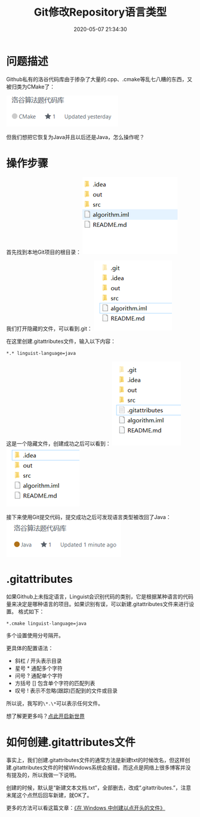 ﻿---
title: Git修改Repository语言类型
date: 2020-05-07 21:34:30
summary: 本文分享Git修改Repository语言类型的方法。
tags:
- Git
categories:
- 开发技术
---

# 问题描述

Github私有的洛谷代码库由于掺杂了大量的.cpp、.cmake等乱七八糟的东西，又被归类为CMake了：

![](../../../images/软件开发/Git/Git修改Repository语言类型/1.png)

但我们想把它恢复为Java并且以后还是Java，怎么操作呢？

# 操作步骤

首先找到本地Git项目的根目录：
![](../../../images/软件开发/Git/Git修改Repository语言类型/2.png)

我们打开隐藏的文件，可以看到.git：
![](../../../images/软件开发/Git/Git修改Repository语言类型/3.png)

在这里创建.gitattributes文件，输入以下内容：

```
*.* linguist-language=java
```

这是一个隐藏文件，创建成功之后可以看到：
![](../../../images/软件开发/Git/Git修改Repository语言类型/4.png)
![](../../../images/软件开发/Git/Git修改Repository语言类型/5.png)

接下来使用Git提交代码，提交成功之后可发现语言类型被改回了Java：
![](../../../images/软件开发/Git/Git修改Repository语言类型/6.png)

# .gitattributes

如果Github上未指定语言，Linguist会识别代码的类别，它是根据某种语言的代码量来决定是哪种语言的项目。如果识别有误，可以新建.gitattributes文件来进行设置。
格式如下：

```
*.cmake linguist-language=java
```

多个设置使用分号隔开。

更具体的配置语法：
- 斜杠 / 开头表示目录
- 星号 * 通配多个字符
- 问号 ? 通配单个字符
- 方括号 [] 包含单个字符的匹配列表
- 叹号 ! 表示不忽略(跟踪)匹配到的文件或目录

所以说，我写的`\*.\*`可以表示任何文件。

想了解更更多吗？[点此开启新世界](https://blog.csdn.net/taiyangdao/article/details/78484623)

# 如何创建.gitattributes文件

事实上，我们创建.gitattributes文件的通常方法是新建txt的时候改名，但这样创建.gitattributes文件的时候Windows系统会报错，而这点是网络上很多博客并没有提及的，所以我做一下说明。

创建的时候，默认是“新建文本文档.txt”，全部删去，改成“.gitattributes.”，注意末尾这个点然后回车新建，就OK了。

更多的方法可以看这篇文章：[《在 Windows 中创建以点开头的文件》](https://zzz.buzz/zh/2016/01/04/create-dotfiles-in-windows/)
